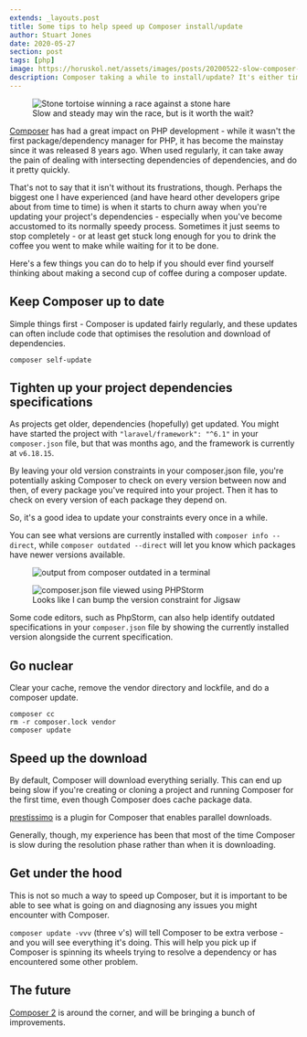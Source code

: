 ```yaml
---
extends: _layouts.post
title: Some tips to help speed up Composer install/update
author: Stuart Jones
date: 2020-05-27
section: post
tags: [php]
image: https://horuskol.net/assets/images/posts/20200522-slow-composer-tortoise.jpg
description: Composer taking a while to install/update? It's either time to go and make a coffee, or try these tips to speed it up again.
---
```


<figure>
<img src="/assets/images/posts/20200522-slow-composer-tortoise-and-hare.jpg" alt="Stone tortoise winning a race against a stone hare">
<figcaption>Slow and steady may win the race, but is it worth the wait?</figcaption>
</figure>

[Composer] has had a great impact on PHP development - while it wasn't the first package/dependency manager for PHP, it has become the mainstay since it was released 8 years ago. When used regularly, it can take away the pain of dealing with intersecting dependencies of dependencies, and do it pretty quickly.

That's not to say that it isn't without its frustrations, though. Perhaps the biggest one I have experienced (and have heard other developers gripe about from time to time) is when it starts to churn away when you're updating your project's dependencies - especially when you've become accustomed to its normally speedy process. Sometimes it just seems to stop completely - or at least get stuck long enough for you to drink the coffee you went to make while waiting for it to be done.

Here's a few things you can do to help if you should ever find yourself thinking about making a second cup of coffee during a composer update.

## Keep Composer up to date

Simple things first - Composer is updated fairly regularly, and these updates can often include code that optimises the resolution and download of dependencies.

`composer self-update`

## Tighten up your project dependencies specifications

As projects get older, dependencies (hopefully) get updated. You might have started the project with `"laravel/framework": "^6.1"` in your `composer.json` file, but that was months ago, and the framework is currently at `v6.18.15`.

By leaving your old version constraints in your composer.json file, you're potentially asking Composer to check on every version between now and then, of every package you've required into your project. Then it has to check on every version of each package they depend on.

So, it's a good idea to update your constraints every once in a while. 

You can see what versions are currently installed with `composer info --direct`, while `composer outdated --direct` will let you know which packages have newer versions available.

<figure class="in-flow">
<img src="/assets/images/posts/20200522-slow-composer-outdated.png" alt="output from composer outdated in a terminal">
</figure>

<figure>
<img src="/assets/images/posts/20200522-slow-composer-phpstorm-version.png" alt="composer.json file viewed using PHPStorm">
<figcaption>Looks like I can bump the version constraint for Jigsaw</figcaption>
</figure>

Some code editors, such as PhpStorm, can also help identify outdated specifications in your `composer.json` file by showing the currently installed version alongside the current specification.

## Go nuclear

Clear your cache, remove the vendor directory and lockfile, and do a composer update.

```
composer cc
rm -r composer.lock vendor
composer update
```

## Speed up the download

By default, Composer will download everything serially. This can end up being slow if you're creating or cloning a project and running Composer for the first time, even though Composer does cache package data.

[prestissimo] is a plugin for Composer that enables parallel downloads.

Generally, though, my experience has been that most of the time Composer is slow during the resolution phase rather than when it is downloading.

## Get under the hood

This is not so much a way to speed up Composer, but it is important to be able to see what is going on and diagnosing any issues you might encounter with Composer.

`composer update -vvv` (three v's) will tell Composer to be extra verbose - and you will see everything it's doing. This will help you pick up if Composer is spinning its wheels trying to resolve a dependency or has encountered some other problem. 

## The future

[Composer 2] is around the corner, and will be bringing a bunch of improvements.

[Composer]: https://getcomposer.org/ (Official Composer website)
[prestissimo]: https://github.com/hirak/prestissimo (prestissimo plugin on GitHub)
[Composer 2]: https://php.watch/articles/composer-2 (Composer 2: What's new and changed - PHP.Watch)
